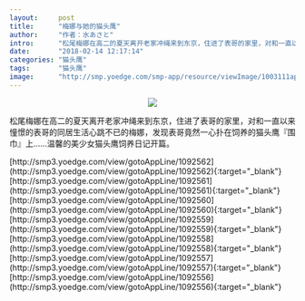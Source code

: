 ```yaml
---
layout:     post
title:      "梅娜与她的猫头鹰"
author:     "作者：水あさと"
intro:      "松尾梅娜在高二的夏天离开老家冲绳来到东京，住进了表哥的家里，对和一直以来憧憬的表哥的同居生活心跳不已的梅娜，发现表哥竟然一心扑在饲养的猫头鹰『围巾』上……温馨的美少女猫头鹰饲养日记开篇。"
date:       "2018-02-14 12:17:14"
categories: "猫头鹰"
tags:       "猫头鹰"
image:      "http://smp.yoedge.com/smp-app/resource/viewImage/1003111appline.png"
---
```

<div style="text-align: center">
<p><img src="http://smp.yoedge.com/smp-app/resource/viewImage/1003111appline.png"/></p>
</div>
<p class="post-meta">
<span>松尾梅娜在高二的夏天离开老家冲绳来到东京，住进了表哥的家里，对和一直以来憧憬的表哥的同居生活心跳不已的梅娜，发现表哥竟然一心扑在饲养的猫头鹰『围巾』上……温馨的美少女猫头鹰饲养日记开篇。</span>
</p>
[http://smp3.yoedge.com/view/gotoAppLine/1092562](http://smp3.yoedge.com/view/gotoAppLine/1092562){:target="_blank"}
[http://smp3.yoedge.com/view/gotoAppLine/1092561](http://smp3.yoedge.com/view/gotoAppLine/1092561){:target="_blank"}
[http://smp3.yoedge.com/view/gotoAppLine/1092560](http://smp3.yoedge.com/view/gotoAppLine/1092560){:target="_blank"}
[http://smp3.yoedge.com/view/gotoAppLine/1092559](http://smp3.yoedge.com/view/gotoAppLine/1092559){:target="_blank"}
[http://smp3.yoedge.com/view/gotoAppLine/1092558](http://smp3.yoedge.com/view/gotoAppLine/1092558){:target="_blank"}
[http://smp3.yoedge.com/view/gotoAppLine/1092557](http://smp3.yoedge.com/view/gotoAppLine/1092557){:target="_blank"}
[http://smp3.yoedge.com/view/gotoAppLine/1092556](http://smp3.yoedge.com/view/gotoAppLine/1092556){:target="_blank"}



